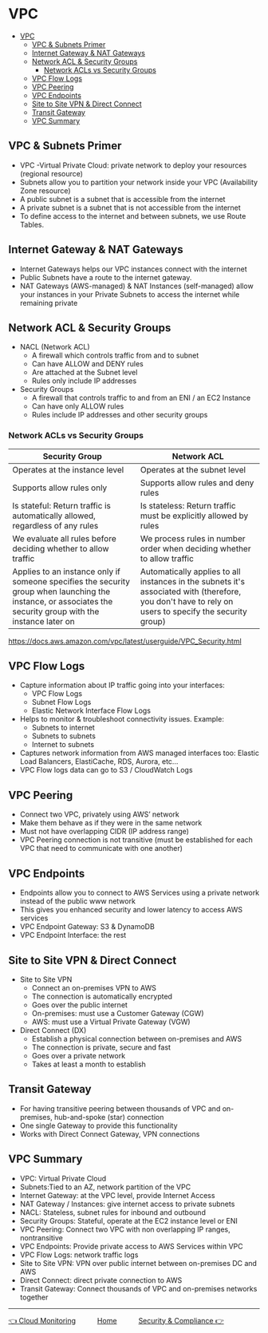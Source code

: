 # VPC

- [VPC](#vpc)
  - [VPC & Subnets Primer](#vpc--subnets-primer)
  - [Internet Gateway & NAT Gateways](#internet-gateway--nat-gateways)
  - [Network ACL & Security Groups](#network-acl--security-groups)
    - [Network ACLs vs Security Groups](#network-acls-vs-security-groups)
  - [VPC Flow Logs](#vpc-flow-logs)
  - [VPC Peering](#vpc-peering)
  - [VPC Endpoints](#vpc-endpoints)
  - [Site to Site VPN & Direct Connect](#site-to-site-vpn--direct-connect)
  - [Transit Gateway](#transit-gateway)
  - [VPC Summary](#vpc-summary)

## VPC & Subnets Primer

- VPC -Virtual Private Cloud: private network to deploy your resources (regional resource)
- Subnets allow you to partition your network inside your VPC (Availability Zone resource)
- A public subnet is a subnet that is accessible from the internet
- A private subnet is a subnet that is not accessible from the internet
- To define access to the internet and between subnets, we use Route Tables.

## Internet Gateway & NAT Gateways

- Internet Gateways helps our VPC instances connect with the internet
- Public Subnets have a route to the internet gateway.
- NAT Gateways (AWS-managed) & NAT Instances (self-managed) allow your instances in your Private Subnets to access the internet while remaining private

## Network ACL & Security Groups

- NACL (Network ACL)
  - A firewall which controls traffic from and to subnet
  - Can have ALLOW and DENY rules
  - Are attached at the Subnet level
  - Rules only include IP addresses
- Security Groups
  - A firewall that controls traffic to and from an ENI / an EC2 Instance
  - Can have only ALLOW rules
  - Rules include IP addresses and other security groups

### Network ACLs vs Security Groups

| Security Group                                                                                                                                               | Network ACL                                                                                                                                           |
| ------------------------------------------------------------------------------------------------------------------------------------------------------------ | ----------------------------------------------------------------------------------------------------------------------------------------------------- |
| Operates at the instance level                                                                                                                               | Operates at the subnet level                                                                                                                          |
| Supports allow rules only                                                                                                                                    | Supports allow rules and deny rules                                                                                                                   |
| Is stateful: Return traffic is automatically allowed, regardless of any rules                                                                                | Is stateless: Return traffic must be explicitly allowed by rules                                                                                      |
| We evaluate all rules before deciding whether to allow traffic                                                                                               | We process rules in number order when deciding whether to allow traffic                                                                               |
| Applies to an instance only if someone specifies the security group when launching the instance, or associates the security group with the instance later on | Automatically applies to all instances in the subnets it's associated with (therefore, you don't have to rely on users to specify the security group) |

<https://docs.aws.amazon.com/vpc/latest/userguide/VPC_Security.html>

## VPC Flow Logs

- Capture information about IP traffic going into your interfaces:
  - VPC Flow Logs
  - Subnet Flow Logs
  - Elastic Network Interface Flow Logs
- Helps to monitor & troubleshoot connectivity issues. Example:
  - Subnets to internet
  - Subnets to subnets
  - Internet to subnets
- Captures network information from AWS managed interfaces too: Elastic Load Balancers, ElastiCache, RDS, Aurora, etc…
- VPC Flow logs data can go to S3 / CloudWatch Logs

## VPC Peering

- Connect two VPC, privately using AWS’ network
- Make them behave as if they were in the same network
- Must not have overlapping CIDR (IP address range)
- VPC Peering connection is not transitive (must be established for each VPC that need to communicate with one another)

## VPC Endpoints

- Endpoints allow you to connect to AWS Services using a private network instead of the public www network
- This gives you enhanced security and lower latency to access AWS services
- VPC Endpoint Gateway: S3 & DynamoDB
- VPC Endpoint Interface: the rest

## Site to Site VPN & Direct Connect

- Site to Site VPN
  - Connect an on-premises VPN to AWS
  - The connection is automatically encrypted
  - Goes over the public internet
  - On-premises: must use a Customer Gateway (CGW)
  - AWS: must use a Virtual Private Gateway (VGW)
- Direct Connect (DX)
  - Establish a physical connection between on-premises and AWS
  - The connection is private, secure and fast
  - Goes over a private network
  - Takes at least a month to establish

## Transit Gateway

- For having transitive peering between thousands of VPC and on-premises, hub-and-spoke (star) connection
- One single Gateway to provide this functionality
- Works with Direct Connect Gateway, VPN connections

## VPC Summary

- VPC: Virtual Private Cloud
- Subnets:Tied to an AZ, network partition of the VPC
- Internet Gateway: at the VPC level, provide Internet Access
- NAT Gateway / Instances: give internet access to private subnets
- NACL: Stateless, subnet rules for inbound and outbound
- Security Groups: Stateful, operate at the EC2 instance level or ENI
- VPC Peering: Connect two VPC with non overlapping IP ranges, nontransitive
- VPC Endpoints: Provide private access to AWS Services within VPC
- VPC Flow Logs: network traffic logs
- Site to Site VPN: VPN over public internet between on-premises DC and AWS
- Direct Connect: direct private connection to AWS
- Transit Gateway: Connect thousands of VPC and on-premises networks together

* * *

[👈 Cloud Monitoring](./cloud_monitoring.md)&nbsp; &nbsp; &nbsp; &nbsp; &nbsp; &nbsp;[Home](../README.md)&nbsp; &nbsp; &nbsp; &nbsp; &nbsp; &nbsp;[Security & Compliance 👉](./security_compliance.md)
